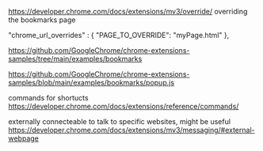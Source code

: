 
https://developer.chrome.com/docs/extensions/mv3/override/
overriding the bookmarks page

  "chrome_url_overrides" : {
    "PAGE_TO_OVERRIDE": "myPage.html"
  },

  https://github.com/GoogleChrome/chrome-extensions-samples/tree/main/examples/bookmarks

  https://github.com/GoogleChrome/chrome-extensions-samples/blob/main/examples/bookmarks/popup.js



commands for shortucts
https://developer.chrome.com/docs/extensions/reference/commands/


externally connecteable
to talk to specific websites, might be useful
https://developer.chrome.com/docs/extensions/mv3/messaging/#external-webpage
